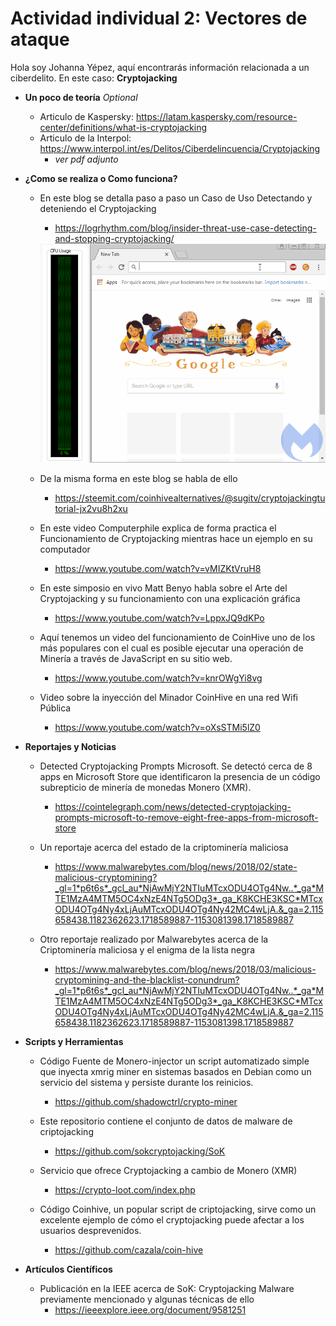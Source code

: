 # Actividad individual 2: Vectores de ataque

Hola soy Johanna Yépez, aquí encontrarás información relacionada a un ciberdelito. En este caso: **Cryptojacking**

- **Un poco de teoría** *Optional*
    - Articulo de Kaspersky: https://latam.kaspersky.com/resource-center/definitions/what-is-cryptojacking
    - Articulo de la Interpol: https://www.interpol.int/es/Delitos/Ciberdelincuencia/Cryptojacking
        - *ver pdf adjunto* 
        
- **¿Como se realiza o Como funciona?**
    - En este blog se detalla paso a paso un Caso de Uso Detectando y deteniendo el Cryptojacking
        - https://logrhythm.com/blog/insider-threat-use-case-detecting-and-stopping-cryptojacking/


      <img src="./miner_bypass.gif" alt="Ejemplo" height="350"> 

    - De la misma forma en este blog se habla de ello
        - https://steemit.com/coinhivealternatives/@sugitv/cryptojackingtutorial-jx2vu8h2xu

    - En este video Computerphile explica de forma practica el Funcionamiento de Cryptojacking mientras hace un ejemplo en su computador
        - https://www.youtube.com/watch?v=vMIZKtVruH8
    
    - En este simposio en vivo Matt Benyo habla sobre el Arte del Cryptojacking y su funcionamiento con una explicación gráfica
        - https://www.youtube.com/watch?v=LppxJQ9dKPo

    - Aquí tenemos un video del funcionamiento de CoinHive uno de los más populares con el cual es posible ejecutar una operación de Minería a través de JavaScript en su sitio web.
        - https://www.youtube.com/watch?v=knrOWgYi8vg

    - Video sobre la inyección del Minador CoinHive en una red Wifi Pública
        - https://www.youtube.com/watch?v=oXsSTMi5lZ0

- **Reportajes y Noticias**
    - Detected Cryptojacking Prompts Microsoft. Se detectó cerca de 8 apps en Microsoft Store que identificaron la presencia de un código subrepticio de minería de monedas Monero (XMR). 
        - https://cointelegraph.com/news/detected-cryptojacking-prompts-microsoft-to-remove-eight-free-apps-from-microsoft-store

    - Un reportaje acerca del estado de la criptominería maliciosa
        - https://www.malwarebytes.com/blog/news/2018/02/state-malicious-cryptomining?_gl=1*p6t6s*_gcl_au*NjAwMjY2NTIuMTcxODU4OTg4Nw..*_ga*MTE1MzA4MTM5OC4xNzE4NTg5ODg3*_ga_K8KCHE3KSC*MTcxODU4OTg4Ny4xLjAuMTcxODU4OTg4Ny42MC4wLjA.&_ga=2.115658438.1182362623.1718589887-1153081398.1718589887

    - Otro reportaje realizado por Malwarebytes acerca de la Criptominería maliciosa y el enigma de la lista negra
        - https://www.malwarebytes.com/blog/news/2018/03/malicious-cryptomining-and-the-blacklist-conundrum?_gl=1*p6t6s*_gcl_au*NjAwMjY2NTIuMTcxODU4OTg4Nw..*_ga*MTE1MzA4MTM5OC4xNzE4NTg5ODg3*_ga_K8KCHE3KSC*MTcxODU4OTg4Ny4xLjAuMTcxODU4OTg4Ny42MC4wLjA.&_ga=2.115658438.1182362623.1718589887-1153081398.1718589887

- **Scripts y Herramientas**
    - Código Fuente de Monero-injector un script automatizado simple que inyecta xmrig miner en sistemas basados ​​en Debian como un servicio del sistema y persiste durante los reinicios.
        - https://github.com/shadowctrl/crypto-miner

    - Este repositorio contiene el conjunto de datos de malware de criptojacking
        - https://github.com/sokcryptojacking/SoK

    - Servicio que ofrece Cryptojacking a cambio de Monero (XMR)
        - https://crypto-loot.com/index.php
    
    - Código Coinhive, un popular script de criptojacking, sirve como un excelente ejemplo de cómo el cryptojacking puede afectar a los usuarios desprevenidos.
        - https://github.com/cazala/coin-hive 

- **Artículos Científicos**
    - Publicación en la IEEE acerca de SoK: Cryptojacking Malware previamente mencionado y algunas técnicas de ello
        - https://ieeexplore.ieee.org/document/9581251

